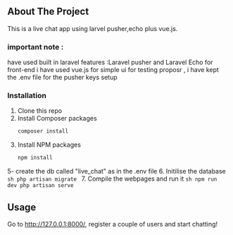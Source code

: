 ## About The Project

This is a live chat app using larvel pusher,echo plus vue.js.

### important note :

have used built in laravel features :Laravel pusher and Laravel Echo
for front-end i have used vue.js for simple ui for testing proposr ,
i have kept the .env file for the pusher keys setup

### Installation

1. Clone this repo
2. Install Composer packages
    ```sh
    composer install
    ```
3. Install NPM packages
    ```sh
    npm install
    ```
5- create the db called "live_chat" as in the .env file
6. Initilise the database
    ```sh
    php artisan migrate
    ```
7. Compile the webpages and run it
    ```sh
    npm run dev
    php artisan serve
    ```

## Usage

Go to http://127.0.0.1:8000/, register a couple of users and start chatting!
